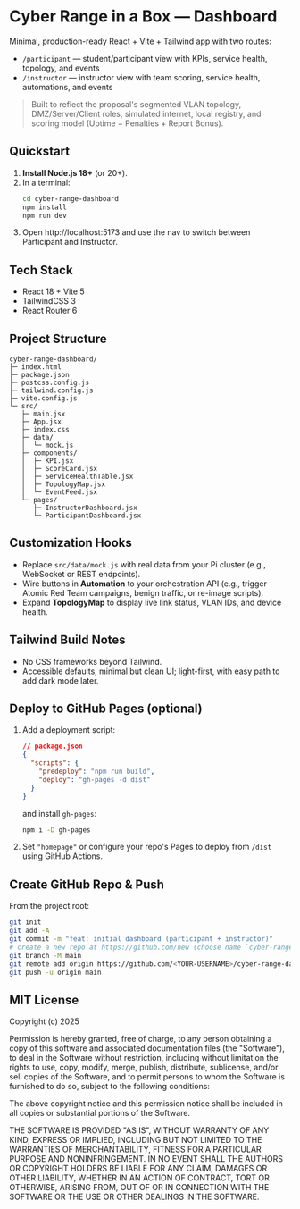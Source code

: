 # Cyber Range in a Box — Dashboard

Minimal, production-ready React + Vite + Tailwind app with two routes:

- `/participant` — student/participant view with KPIs, service health, topology, and events
- `/instructor` — instructor view with team scoring, service health, automations, and events

> Built to reflect the proposal's segmented VLAN topology, DMZ/Server/Client roles, simulated internet, local registry, and scoring model (Uptime − Penalties + Report Bonus).

## Quickstart

1) **Install Node.js 18+** (or 20+).
2) In a terminal:
   ```bash
   cd cyber-range-dashboard
   npm install
   npm run dev
   ```
3) Open http://localhost:5173 and use the nav to switch between Participant and Instructor.

## Tech Stack

- React 18 + Vite 5
- TailwindCSS 3
- React Router 6

## Project Structure

```text
cyber-range-dashboard/
├─ index.html
├─ package.json
├─ postcss.config.js
├─ tailwind.config.js
├─ vite.config.js
└─ src/
   ├─ main.jsx
   ├─ App.jsx
   ├─ index.css
   ├─ data/
   │  └─ mock.js
   ├─ components/
   │  ├─ KPI.jsx
   │  ├─ ScoreCard.jsx
   │  ├─ ServiceHealthTable.jsx
   │  ├─ TopologyMap.jsx
   │  └─ EventFeed.jsx
   └─ pages/
      ├─ InstructorDashboard.jsx
      └─ ParticipantDashboard.jsx
```

## Customization Hooks

- Replace `src/data/mock.js` with real data from your Pi cluster (e.g., WebSocket or REST endpoints).
- Wire buttons in **Automation** to your orchestration API (e.g., trigger Atomic Red Team campaigns, benign traffic, or re-image scripts).
- Expand **TopologyMap** to display live link status, VLAN IDs, and device health.

## Tailwind Build Notes

- No CSS frameworks beyond Tailwind.
- Accessible defaults, minimal but clean UI; light-first, with easy path to add dark mode later.

## Deploy to GitHub Pages (optional)

1) Add a deployment script:
   ```json
   // package.json
   {
     "scripts": {
       "predeploy": "npm run build",
       "deploy": "gh-pages -d dist"
     }
   }
   ```
   and install `gh-pages`:
   ```bash
   npm i -D gh-pages
   ```
2) Set `"homepage"` or configure your repo's Pages to deploy from `/dist` using GitHub Actions.

## Create GitHub Repo & Push

From the project root:

```bash
git init
git add -A
git commit -m "feat: initial dashboard (participant + instructor)"
# create a new repo at https://github.com/new (choose name `cyber-range-dashboard`)
git branch -M main
git remote add origin https://github.com/<YOUR-USERNAME>/cyber-range-dashboard.git
git push -u origin main
```

## MIT License

Copyright (c) 2025

Permission is hereby granted, free of charge, to any person obtaining a copy
of this software and associated documentation files (the "Software"), to deal
in the Software without restriction, including without limitation the rights
to use, copy, modify, merge, publish, distribute, sublicense, and/or sell
copies of the Software, and to permit persons to whom the Software is
furnished to do so, subject to the following conditions:

The above copyright notice and this permission notice shall be included in all
copies or substantial portions of the Software.

THE SOFTWARE IS PROVIDED "AS IS", WITHOUT WARRANTY OF ANY KIND, EXPRESS OR
IMPLIED, INCLUDING BUT NOT LIMITED TO THE WARRANTIES OF MERCHANTABILITY,
FITNESS FOR A PARTICULAR PURPOSE AND NONINFRINGEMENT. IN NO EVENT SHALL THE
AUTHORS OR COPYRIGHT HOLDERS BE LIABLE FOR ANY CLAIM, DAMAGES OR OTHER
LIABILITY, WHETHER IN AN ACTION OF CONTRACT, TORT OR OTHERWISE, ARISING FROM,
OUT OF OR IN CONNECTION WITH THE SOFTWARE OR THE USE OR OTHER DEALINGS IN THE
SOFTWARE.
